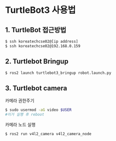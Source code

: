 # TurtleBot3 사용법

## 1. TurtleBot 접근방법


```bash
$ ssh koreatechcse02@[ip address]
$ ssh koreatechcse02@192.168.0.159
```

## 2. Turtlebot Bringup

```bash
$ ros2 launch turtlebot3_bringup robot.launch.py
```

## 3. Turtlebot camera

카메라 권한주기
```bash
$ sudo usermod -aG video $USER 
#이거 실행 후 reboot 
```
카메라 노드 실행
```bash
$ ros2 run v4l2_camera v4l2_camera_node
```


